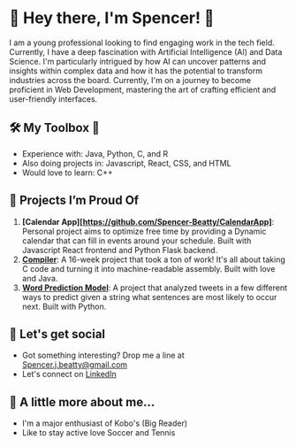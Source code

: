 # 🚀 Hey there, I'm Spencer! 👋

I am a young professional looking to find engaging work in the tech field. Currently, I have a deep fascination with Artificial Intelligence (AI) and Data Science. I'm particularly intrigued by how AI can uncover patterns and insights within complex data and how it has the potential to transform industries across the board. Currently, I'm on a journey to become proficient in Web Development, mastering the art of crafting efficient and user-friendly interfaces.

## 🛠️ My Toolbox 🧰 

- Experience with: Java, Python, C, and R
- Also doing projects in: Javascript, React, CSS, and HTML
- Would love to learn: C++

## 🎯 Projects I’m Proud Of 
1. **[Calendar App][https://github.com/Spencer-Beatty/CalendarApp]**: Personal project aims to optimize free time by providing a Dynamic calendar that can fill in events around your schedule. Built with Javascript React frontend and Python Flask backend.
1. **[Compiler](https://github.com/Spencer-Beatty/C-Compiler)**: A 16-week project that took a ton of work! It's all about taking C code and turning it into machine-readable assembly. Built with love and Java.
2. **[Word Prediction Model](https://github.com/Spencer-Beatty/Python-Word-Prediction-Model)**: A project that analyzed tweets in a few different ways to predict given a string what sentences are most likely to occur next. Built with Python.

## 💌 Let's get social 

- Got something interesting? Drop me a line at Spencer.j.beatty@gmail.com
- Let's connect on [LinkedIn](https://www.linkedin.com/in/spencer-beatty-835023172/)


## 🎈 A little more about me...

- I'm a major enthusiast of Kobo's (Big Reader)
- Like to stay active love Soccer and Tennis




<!---
Spencer-Beatty/Spencer-Beatty is a ✨ special ✨ repository because its `README.md` (this file) appears on your GitHub profile.
You can click the Preview link to take a look at your changes.
--->
